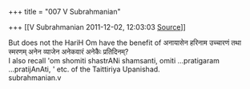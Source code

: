 +++
title = "007 V Subrahmanian"

+++
[[V Subrahmanian	2011-12-02, 12:03:03 [Source](https://groups.google.com/g/bvparishat/c/4Sf6qYT0uh4)]]



But does not the HariH Om have the benefit of अनायासेन हरिनाम उच्चारणं तथा स्मरणम् अनेन व्याजेन अनेकवारं अनेकैः प्रतिदिनम्?  
I also recall 'om shomiti shastrANi shamsanti, omiti ...pratigaram ...pratijAnAti, ' etc. of the Taittiriya Upanishad.  
subrahmanian.v  

  

